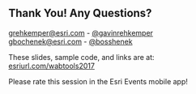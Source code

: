 ## Thank You! Any Questions?

<p>
    <a href="mailto:grehkemper@esri.com">grehkemper@esri.com</a> -
    <a href="https://twitter.com/gavinrehkemper">@gavinrehkemper <i class="fa fa-twitter" title="Twitter"></i></a> <a href="https://github.com/gavinr"><i class="fa fa-github" title="GitHub"></i></a>
    <br />
    <a href="mailto:gbochenek@esri.com">gbochenek@esri.com</a> -
    <a href="https://github.com/gbochenek">@bosshenek</a> <a href="https://twitter.com/bosshenek"><i class="fa fa-twitter" title="Twitter"></i></a> <a href="https://github.com/gbochenek"><i class="fa fa-github" title="GitHub"></i></a>
</p>
<p>These slides, sample code, and links are at:<br /><a href="http://esriurl.com/wabtools2017">esriurl.com/wabtools2017</a></p>
<p>Please rate this session in the Esri Events mobile app!</p>
